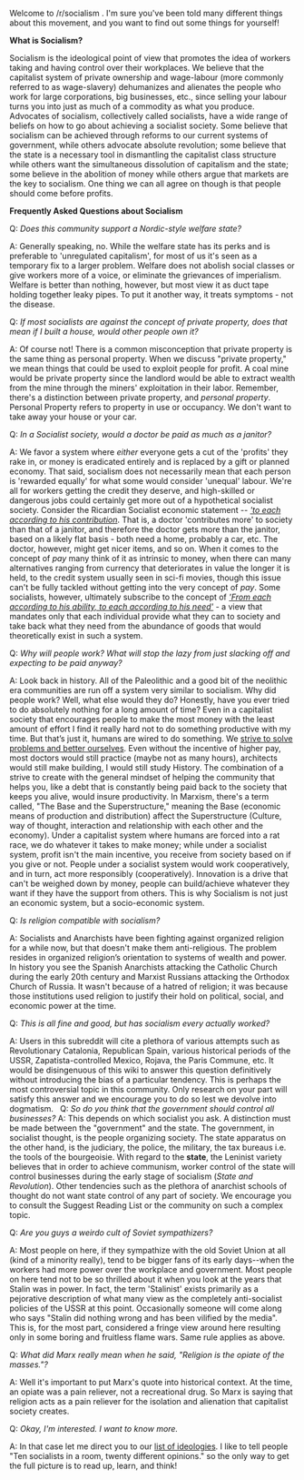 Welcome to /r/socialism . I'm sure you've been told many different things about this movement, and you want to find out some things for yourself! 

**What is Socialism?** 

Socialism is the ideological point of view that promotes the idea of workers taking and having control over their workplaces. We believe that the capitalist system of private ownership and wage-labour (more commonly referred to as wage-slavery) dehumanizes and alienates the people who work for large corporations, big businesses, etc., since selling your labour turns you into just as much of a commodity as what you produce. 
Advocates of socialism, collectively called socialists, have a wide range of beliefs on how to go about achieving a socialist society. Some believe that socialism can be achieved through reforms to our current systems of government, while others advocate absolute revolution; some believe that the state is a necessary tool in dismantling the capitalist class structure while others want the simultaneous dissolution of capitalism and the state; some believe in the abolition of money while others argue that markets are the key to socialism. One thing we can all agree on though is that people should come before profits. 

**Frequently Asked Questions about Socialism** 

Q: *Does this community support a Nordic-style welfare state?* 

A: Generally speaking, no. While the welfare state has its perks and is preferable to 'unregulated capitalism', for most of us it's seen as a temporary fix to a larger problem. Welfare does not abolish social classes or give workers more of a voice, or eliminate the grievances of imperialism. Welfare is better than nothing, however, but most view it as duct tape holding together leaky pipes. To put it another way, it treats symptoms - not the disease. &nbsp; 

Q: *If most socialists are against the concept of private property, does that mean if I built a house, would other people own it?* 

A: Of course not! There is a common misconception that private property is the same thing as personal property. When we discuss "private property," we mean things that could be used to exploit people for profit. A coal mine would be private property since the landlord would be able to extract wealth from the mine through the miners' exploitation in their labor. Remember, there's a distinction between private property, and *personal property*. Personal Property refers to property in use or occupancy. We don't want to take away your house or your car. &nbsp; 

Q: *In a Socialist society, would a doctor be paid as much as a janitor?* 

A: We favor a system where *either* everyone gets a cut of the 'profits' they rake in, or money is eradicated entirely and is replaced by a gift or planned economy. That said, socialism does not necessarily mean that each person is 'rewarded equally' for what some would consider 'unequal' labour. We're all for workers getting the credit they deserve, and high-skilled or dangerous jobs could certainly get more out of a hypothetical socialist society. Consider the Ricardian Socialist economic statement -- *['to each according to his contribution](http://en.wikipedia.org/wiki/To_each_according_to_his_contribution)*. That is, a doctor 'contributes more' to society than that of a janitor, and therefore the doctor gets more than the janitor, based on a likely flat basis - both need a home, probably a car, etc. The doctor, however, might get nicer items, and so on. When it comes to the concept of *pay* many think of it as intrinsic to money, when there can many alternatives ranging from currency that deteriorates in value the longer it is held, to the credit system usually seen in sci-fi movies, though this issue can't be fully tackled without getting into the very concept of *pay*. Some socialists, however, ultimately subscribe to the concept of [*'From each according to his ability, to each according to his need'*](http://en.wikipedia.org/wiki/From_each_according_to_his_ability,_to_each_according_to_his_need) - a view that mandates only that each individual provide what they can to society and take back what they need from the abundance of goods that would theoretically exist in such a system. &nbsp; 

Q: *Why will people work? What will stop the lazy from just slacking off and expecting to be paid anyway?* 

A: Look back in history. All of the Paleolithic and a good bit of the neolithic era communities are run off a system very similar to socialism. Why did people work? Well, what else would they do? Honestly, have you ever tried to do absolutely nothing for a long amount of time? Even in a capitalist society that encourages people to make the most money with the least amount of effort I find it really hard not to do something productive with my time. But that’s just it, humans are wired to do something. We [strive to solve problems and better ourselves](https://www.youtube.com/watch?v=dgKKPQiRRag). Even without the incentive of higher pay, most doctors would still practice (maybe not as many hours), architects would still make building, I would still study History. The combination of a strive to create with the general mindset of helping the community that helps you, like a debt that is constantly being paid back to the society that keeps you alive, would insure productivity. In Marxism, there's a term called, "The Base and the Superstructure," meaning the Base (economic means of production and distribution) affect the Superstructure (Culture, way of thought, interaction and relationship with each other and the economy). Under a capitalist system where humans are forced into a rat race, we do whatever it takes to make money; while under a socialist system, profit isn't the main incentive, you receive from society based on if you give or not. People under a socialist system would work cooperatively, and in turn, act more responsibly (cooperatively). Innovation is a drive that can't be weighed down by money, people can build/achieve whatever they want if they have the support from others. This is why Socialism is not just an economic system, but a socio-economic system. &nbsp; 

Q: *Is religion compatible with socialism?* 

A: Socialists and Anarchists have been fighting against organized religion for a while now, but that doesn't make them anti-religious. The problem resides in organized religion’s orientation to systems of wealth and power. In history you see the Spanish Anarchists attacking the Catholic Church during the early 20th century and Marxist Russians attacking the Orthodox Church of Russia. It wasn't because of a hatred of religion; it was because those institutions used religion to justify their hold on political, social, and economic power at the time. &nbsp; 

Q: *This is all fine and good, but has socialism every actually worked?* 

A: Users in this subreddit will cite a plethora of various attempts such as Revolutionary Catalonia, Republican Spain, various historical periods of the USSR, Zapatista-controlled Mexico, Rojava, the Paris Commune, etc. It would be disingenuous of this wiki to answer this question definitively without introducing the bias of a particular tendency. This is perhaps the most controversial topic in this community. Only research on your part will satisfy this answer and we encourage you to do so lest we devolve into dogmatism. &nbsp; Q: *So do you think that the government should control all businesses?* A: This depends on which socialist you ask. A distinction must be made between the "government" and the state. The government, in socialist thought, is the people organizing society. The state apparatus on the other hand, is the judiciary, the police, the military, the tax bureaus i.e. the tools of the bourgeoisie. With regard to the **state**, the Leninist variety believes that in order to achieve communism, worker control of the state will control businesses during the early stage of socialism (*State and Revolution*). Other tendencies such as the plethora of anarchist schools of thought do not want state control of any part of society. We encourage you to consult the Suggest Reading List or the community on such a complex topic. &nbsp; 

Q: *Are you guys a weirdo cult of Soviet sympathizers?* 

A: Most people on here, if they sympathize with the old Soviet Union at all (kind of a minority really), tend to be bigger fans of its early days--when the workers had more power over the workplace and government. Most people on here tend not to be so thrilled about it when you look at the years that Stalin was in power. In fact, the term 'Stalinist' exists primarily as a pejorative description of what many view as the completely anti-socialist policies of the USSR at this point. Occasionally someone will come along who says "Stalin did nothing wrong and has been vilified by the media". This is, for the most part, considered a fringe view around here resulting only in some boring and fruitless flame wars. Same rule applies as above. &nbsp; 

Q: *What did Marx really mean when he said, "Religion is the opiate of the masses."?* 

A: Well it's important to put Marx's quote into historical context. At the time, an opiate was a pain reliever, not a recreational drug. So Marx is saying that religion acts as a pain reliever for the isolation and alienation that capitalist society creates. &nbsp; 

Q: *Okay, I'm interested. I want to know more.* 

A: In that case let me direct you to our [list of ideologies](http://www.reddit.com/r/socialism/wiki/List_of_Ideologies). I like to tell people "Ten socialists in a room, twenty different opinions." so the only way to get the full picture is to read up, learn, and think!